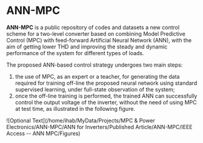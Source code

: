 # ANN-MPC

**ANN-MPC** is a public repository of codes and datasets a new control scheme for a two-level converter based on combining Model Predictive Control (MPC) with feed-forward Artificial Neural Network (ANN), with the aim of getting lower THD and improving the steady and dynamic performance of the system for different types of loads. 

The proposed ANN-based control strategy undergoes two main steps: 
1. the use of MPC, as an expert or a teacher, for generating the data required for training off-line the proposed neural network using standard supervised learning, under full-state observation of the system; 
2. once the off-line training is performed, the trained ANN can successfully control the output voltage of the inverter, without the need of using MPC at test time, as illustrated in the following figure.

![Optional Text](/home/ihab/MyData/Projects/MPC & Power Electronics/ANN-MPC/ANN for Inverters/Published Article/ANN-MPC/IEEE Access -- ANN MPC/Figures)
